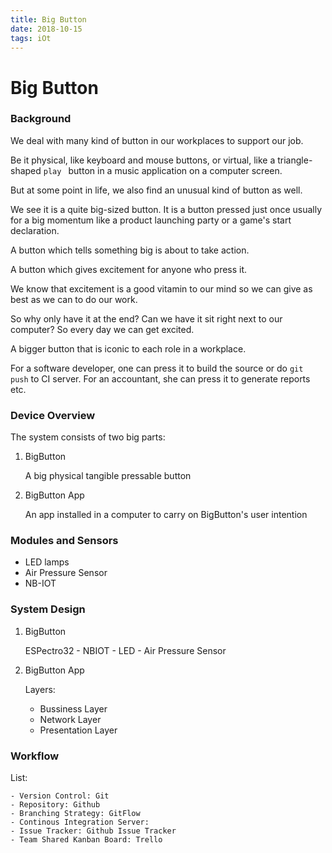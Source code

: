 ```yaml
---
title: Big Button
date: 2018-10-15
tags: iOt
---
```


# Big Button

### Background

We deal with many kind of button in our workplaces to support our job. 

Be it physical, like keyboard and mouse buttons, or virtual, like a triangle-shaped `play ` button in a music application on a computer screen.

But at some point in life, we also find an unusual kind of button as well. 

We see it is a quite big-sized button.
It is a button pressed just once usually for a big momentum like a product launching party or a game's start declaration.

A button which tells something big is about to take action.

A button which gives excitement for anyone who press it.

We know that excitement is a good vitamin to our mind so we can give as best as we can to do our work.

So why only have it at the end? Can we have it sit right next to our computer? 
So every day we can get excited.

A bigger button that is iconic to each role in a workplace.

For a software developer, one can press it to build the source or do `git push` to CI server.
For an accountant, she can press it to generate reports etc.


### Device Overview

The system consists of two big parts:

1. BigButton
	
	A big physical tangible pressable button


2. BigButton App

	An app installed in a computer to carry on BigButton's user intention






### Modules and Sensors
- LED lamps
- Air Pressure Sensor
- NB-IOT 




### System Design

1. BigButton

	ESPectro32 - NBIOT - LED - Air Pressure Sensor


2. BigButton App

	Layers:
	- Bussiness Layer
	- Network Layer
 	- Presentation Layer




### Workflow

 List:
 
	- Version Control: Git
	- Repository: Github
	- Branching Strategy: GitFlow
	- Continous Integration Server: 
	- Issue Tracker: Github Issue Tracker
	- Team Shared Kanban Board: Trello




































